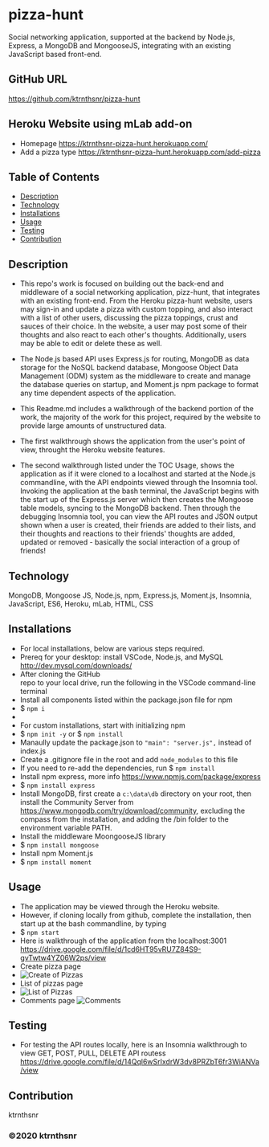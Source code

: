 # pizza-hunt

Social networking application, supported at the backend by Node.js, Express, a MongoDB and MongooseJS, integrating with an existing JavaScript based front-end.

## GitHub URL

https://github.com/ktrnthsnr/pizza-hunt

## Heroku Website using mLab add-on
- Homepage
https://ktrnthsnr-pizza-hunt.herokuapp.com/
- Add a pizza type
https://ktrnthsnr-pizza-hunt.herokuapp.com/add-pizza


## Table of Contents

* [Description](#description)
* [Technology](#technology)
* [Installations](#installations)
* [Usage](#usage)
* [Testing](#testing)
* [Contribution](#contribution)

## Description

- This repo's work is focused on building out the back-end and middleware of a social networking application, pizz-hunt, that integrates with an existing front-end. From the Heroku pizza-hunt website, users may sign-in and update a pizza with custom topping, and also interact with a list of other users, discussing the pizza toppings, crust and sauces of their choice. In the website, a user may post some of their thoughts and also react to each other's thoughts. Additionally, users may be able to edit or delete these as well. 

- The Node.js based API uses Express.js for routing, MongoDB as data storage for the NoSQL backend database, Mongoose Object Data Management (ODM) system as the middleware to create and manage the database queries on startup, and Moment.js npm package to format any time dependent aspects of the application. 

- This Readme.md includes a walkthrough of the backend portion of the work, the majority of the work for this project, required by the website to provide large amounts of unstructured data. 
- The first walkthrough shows the application from the user's point of view, throught the Heroku website features.
- The second walkthrough listed under the TOC Usage, shows the application as if it were cloned to a localhost and started at the Node.js commandline, with the API endpoints viewed through the Insomnia tool. Invoking the application at the bash terminal, the JavaScript begins with the start up of the Express.js server which then creates the Mongoose table models, syncing to the MongoDB backend. Then through the debugging Insomnia tool, you can view the API routes and JSON output shown when a user is created, their friends are added to their lists, and their thoughts and reactions to their friends' thoughts are added, updated or removed - basically the social interaction of a group of friends!

## Technology

MongoDB, Mongoose JS, Node.js, npm, Express.js, Moment.js, Insomnia, JavaScript, ES6, Heroku, mLab, HTML, CSS

## Installations

- For local installations, below are various steps required.
- Prereq for your desktop: install VSCode, Node.js, and MySQL http://dev.mysql.com/downloads/
- After cloning the GitHub repo to your local drive, run the following in the VSCode command-line terminal
- Install all components listed within the package.json file for npm
- $ `npm i`
-
- For custom installations, start with initializing npm
- $ `npm init -y` or $ `npm install`
- Manaully update the package.json to  `"main": "server.js",` instead of index.js
- Create a .gitignore file in the root and add `node_modules` to this file
- If you need to re-add the dependencies, run $ `npm install`
- Install npm express, more info https://www.npmjs.com/package/express
- $ `npm install express`
- Install MongoDB, first create a `c:\data\db` directory on your root, then install the Community Server from https://www.mongodb.com/try/download/community, excluding the compass from the installation, and adding the /bin folder to the environment variable PATH.
- Install the middleware MoongooseJS library
- $ `npm install mongoose`
- Install npm Moment.js
- $ `npm install moment`

## Usage

- The application may be viewed through the Heroku website.
- However, if cloning locally from github, complete the installation, then start up at the bash commandline, by typing
- $ `npm start`
- Here is walkthrough of the application from the localhost:3001
https://drive.google.com/file/d/1cd6HT95vRU7Z84S9-gvTwtw4YZ06W2ps/view
- Create  pizza page
- ![Create of Pizzas](./img/createpizza.jpg "Create a pizzas")
- List of pizzas page
- ![List of Pizzas](./img/listofpizzas.jpg "List of pizzas")
- Comments page
![Comments](./img/comments.jpg "Comment on a pizzas")

## Testing

- For testing the API routes locally, here is an Insomnia walkthrough to view GET, POST, PULL, DELETE API routess
https://drive.google.com/file/d/14Qql6wSrIxdrW3dv8PRZbT6fr3WiANVa/view


## Contribution

ktrnthsnr

### ©️2020 ktrnthsnr
